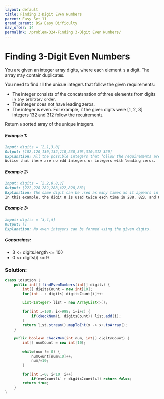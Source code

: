 ```yaml
---
layout: default
title: Finding 3-Digit Even Numbers
parent: Easy Set 11
grand_parent: DSA Easy Difficulty
nav_order: 14
permalink: /problem-324-Finding 3-Digit Even Numbers/
---
```

# Finding 3-Digit Even Numbers
You are given an integer array digits, where each element is a digit. The array may contain duplicates.

You need to find all the unique integers that follow the given requirements:

* The integer consists of the concatenation of three elements from digits in any arbitrary order.
* The integer does not have leading zeros.
* The integer is even.
For example, if the given digits were [1, 2, 3], integers 132 and 312 follow the requirements.

Return a sorted array of the unique integers.

##### Example 1:
```markdown
Input: digits = [2,1,3,0]
Output: [102,120,130,132,210,230,302,310,312,320]
Explanation: All the possible integers that follow the requirements are in the output array.
Notice that there are no odd integers or integers with leading zeros.
```
##### Example 2:
```markdown
Input: digits = [2,2,8,8,2]
Output: [222,228,282,288,822,828,882]
Explanation: The same digit can be used as many times as it appears in digits.
In this example, the digit 8 is used twice each time in 288, 828, and 882.
```
##### Example 3:
```markdown
Input: digits = [3,7,5]
Output: []
Explanation: No even integers can be formed using the given digits.
```
##### Constraints:
* 3 <= digits.length <= 100
* 0 <= digits[i] <= 9

### Solution:
```java
class Solution {
	public int[] findEvenNumbers(int[] digits) {
		int[] digitsCount = new int[10];
		for(int i : digits) digitsCount[i]++;

		List<Integer> list = new ArrayList<>();

		for(int i=100; i<=998; i=i+2) {
			if(checkNum(i, digitsCount)) list.add(i);
		} 
		return list.stream().mapToInt(x -> x).toArray();
	}

	public boolean checkNum(int num, int[] digitsCount) {
		int[] numCount = new int[10];

		while(num != 0) {
			numCount[num%10]++;
			num/=10;
		}

		for(int i=0; i<10; i++)
			if(numCount[i] > digitsCount[i]) return false;
		return true;
	}
}
```
